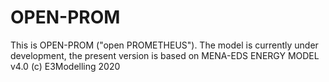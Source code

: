 # OPEN-PROM

This is OPEN-PROM ("open PROMETHEUS"). The model is currently under development, the present version 
is based on MENA-EDS ENERGY MODEL v4.0 (c) E3Modelling 2020
 
